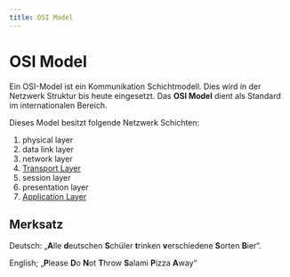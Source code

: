 ```yaml
---
title: OSI Model
---
```


# OSI Model

Ein OSI-Model ist ein Kommunikation Schichtmodell. Dies wird in der Netzwerk Struktur bis heute eingesetzt. Das **OSI Model** dient als Standard im internationalen Bereich.

Dieses Model besitzt folgende Netzwerk Schichten:

1.  physical layer
2.  data link layer
3.  network layer
4.  [Transport Layer](/Transport_Layer)
5.  session layer
6.  presentation layer
7.  [Application Layer](/Application_Layer)

## Merksatz

Deutsch: „**A**lle **d**eutschen **S**chüler **t**rinken **v**erschiedene **S**orten **B**ier“.

English; „**P**lease **D**o **N**ot **T**hrow **S**alami **P**izza **A**way“
